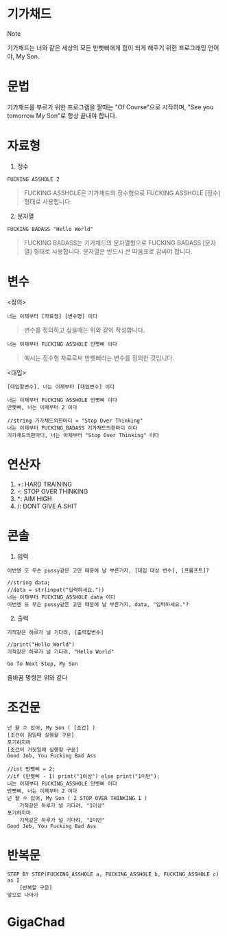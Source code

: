 # 기가채드

> [!NOTE]  
> 기가채드는 너와 같은 세상의 모든 만삣삐에게 힘이 되게 해주기 위한 프로그래밍 언어야, My Son.

# 문법

기가채드를 부르기 위한 프로그램을 짤때는 "Of Course"으로 시작하며, "See you tomorrow My Son"로 항상 끝내야 합니다.

# 자료형

1. 정수

```
FUCKING ASSHOLE 2
```

> FUCKING ASSHOLE은 기가채드의 정수형으로 FUCKING ASSHOLE [정수] 형태로 사용합니다.

2. 문자열

```
FUCKING BADASS "Hello World"
```

> FUCKING BADASS는 기가채드의 문자열형으로 FUCKING BADASS [문자열] 형태로 사용합니다.
> 문자열은 반드시 큰 따옴표로 감싸야 합니다.

# 변수

<정의>

```
너는 이제부터 [자료형] [변수명] 이다
```

> 변수를 정의하고 싶을때는 위와 같이 작성합니다.

```
너는 이제부터 FUCKING ASSHOLE 만삣삐 이다
```

> 예시는 정수형 자료로써 만삣삐라는 변수를 정의한 것입니다.

<대입>

```
[대입할변수], 너는 이제부터 [대입변수] 이다
```

```
너는 이제부터 FUCKING ASSHOLE 만삣삐 이다
만삣삐, 너는 이제부터 2 이다

//string 기가채드의한마디 = "Stop Over Thinking"
너는 이제부터 FUCKING_BADASS 기가채드의한마디 이다
기가채드의한마디, 너는 이제부터 "Stop Over Thinking" 이다
```

# 연산자

1. +: HARD TRAINING
2. -: STOP OVER THINKING
3. \*: AIM HIGH
4. /: DONT GIVE A SHIT

# 콘솔

1. 입력

```
이번엔 또 무슨 pussy같은 고민 때문에 날 부른거지, [대입 대상 변수], [프롬프트]?
```

```
//string data;
//data = str(input("입력하세요."))
너는 이제부터 FUCKING_ASSHOLE data 이다
이번엔 또 무슨 pussy같은 고민 때문에 날 부른거지, data, "입력하세요."?
```

2. 출력

```
기적같은 하루가 널 기다려, [출력할변수]
```

```
//print("Hello World")
기적같은 하루가 널 기다려, "Hello World"
```

```
Go To Next Step, My Son
```

줄바꿈 명령은 위와 같다

# 조건문

```
넌 할 수 있어, My Son ( [조건] )
[조건이 참일때 실행할 구문]
포기하지마
[조건이 거짓일때 실행할 구문]
Good Job, You Fucking Bad Ass
```

```
//int 만삣삐 = 2;
//if (만삣삐 - 1) print("1이상") else print("1미만");
너는 이제부터 FUCKING_ASSHOLE 만삣삐 이다
만삣삐, 너는 이제부터 2 이다
넌 할 수 있어, My Son ( 2 STOP OVER THINKING 1 )
    기적같은 하루가 널 기다려, "1이상"
포기하지마
    기적같은 하루가 널 기다려, "1미만"
Good Job, You Fucking Bad Ass
```

# 반복문

```
STEP BY STEP(FUCKING_ASSHOLE a, FUCKING_ASSHOLE b, FUCKING_ASSHOLE c) as I
    [반복할 구문]
앞으로 나아가
```

# GigaChad
